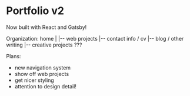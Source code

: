 # Portfolio v2

Now built with React and Gatsby!

Organization:
home
| 
|-- web projects 
|-- contact info / cv
|-- blog / other writing
|-- creative projects ???

Plans:
* new navigation system
* show off web projects
* get nicer styling
* attention to design detail!
